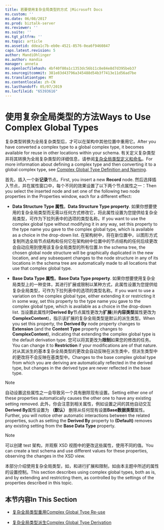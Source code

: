 ```yaml
---
title: 若要使用复杂全局类型的方式 |Microsoft Docs
ms.custom: ''
ms.date: 06/08/2017
ms.prod: biztalk-server
ms.reviewer: ''
ms.suite: ''
ms.tgt_pltfrm: ''
ms.topic: article
ms.assetid: ddea1c7b-eb0e-4521-8576-0ea6f9460847
caps.latest.revision: 5
author: MandiOhlinger
ms.author: mandia
manager: anneta
ms.openlocfilehash: 4bf40f80a1c1353dc56b11c8e84e8d7d395beb37
ms.sourcegitcommit: 381e83d43796a345488d54b3f7413e11d56ad7be
ms.translationtype: MT
ms.contentlocale: zh-CN
ms.lasthandoff: 05/07/2019
ms.locfileid: "65393616"
---
```

# <a name="ways-to-use-complex-global-types"></a><span data-ttu-id="7afd1-102">使用复杂全局类型的方法</span><span class="sxs-lookup"><span data-stu-id="7afd1-102">Ways to Use Complex Global Types</span></span>
<span data-ttu-id="7afd1-103">复杂类型转换为全局复杂类型后，才可以在架构中其他位置中重用它。</span><span class="sxs-lookup"><span data-stu-id="7afd1-103">After you have converted a complex type to a global complex type, it becomes available for reuse in other locations within your schema.</span></span> <span data-ttu-id="7afd1-104">有关定义复杂类型并将其转换为全局复杂类型的详细信息，请参阅[复杂全局类型定义和命名](../core/complex-global-type-definition-and-naming.md)。</span><span class="sxs-lookup"><span data-stu-id="7afd1-104">For more information about defining a complex type and then converting it to a global complex type, see [Complex Global Type Definition and Naming](../core/complex-global-type-definition-and-naming.md).</span></span>  
  
 <span data-ttu-id="7afd1-105">首先，插入一个新**记录**节点。</span><span class="sxs-lookup"><span data-stu-id="7afd1-105">First, you insert a new **Record** node.</span></span> <span data-ttu-id="7afd1-106">然后选择插入节点，并在属性窗口中，每个不同的效果设置了以下两个节点属性之一：</span><span class="sxs-lookup"><span data-stu-id="7afd1-106">Then you select the inserted node and set one of the following two node properties in the Properties window, each for a different effect:</span></span>  
  
-   <span data-ttu-id="7afd1-107">**Data Structure Type 属性**。</span><span class="sxs-lookup"><span data-stu-id="7afd1-107">**Data Structure Type property**.</span></span> <span data-ttu-id="7afd1-108">如果你想要使用的复杂全局类型而无需以任何方式修改它，将此属性设置为您提供给复杂全局类型，可作为下拉列表中的选项的类型名称。</span><span class="sxs-lookup"><span data-stu-id="7afd1-108">If you want to use the complex global type without modifying it in any way, set this property to the type name you gave to the complex global type, which is available as a choice in the drop-down list.</span></span> <span data-ttu-id="7afd1-109">在架构树中，将在新位置中，以图形方式复制所选全局节点结构和任何它在架构树中位置中的节点结构的任何后续更改会自动应用到使用该复杂全局类型的所有位置.</span><span class="sxs-lookup"><span data-stu-id="7afd1-109">In the schema tree, the chosen global node structure will be graphically duplicated in the new location, and any subsequent changes to the node structure in any of its locations in the schema tree are automatically made to all locations that use that complex global type.</span></span>  
  
-   <span data-ttu-id="7afd1-110">**Base Data Type 属性**。</span><span class="sxs-lookup"><span data-stu-id="7afd1-110">**Base Data Type property**.</span></span> <span data-ttu-id="7afd1-111">如果你想要使用复杂全局类型上的一种变体，其进行扩展或限制以某种方式，此属性设置为您提供给复杂全局类型，可作为下拉列表中的选项的类型名称。</span><span class="sxs-lookup"><span data-stu-id="7afd1-111">If you want to use a variation on the complex global type, either extending it or restricting it in some way, set this property to the type name you gave to the complex global type, which is available as a choice in the drop-down list.</span></span> <span data-ttu-id="7afd1-112">当设置此属性时**Derived By**节点属性更改为**扩展**(并**内容类型**属性更改为**ComplexContent**)，指示该扩展的复杂全局类型是默认的派生类型。</span><span class="sxs-lookup"><span data-stu-id="7afd1-112">When you set this property, the **Derived By** node property changes to **Extension** (and the **Content Type** property changes to **ComplexContent**), indicating that extending the complex global type is the default derivation type.</span></span> <span data-ttu-id="7afd1-113">您可以将其更改为**限制**如果您的修改的任务。</span><span class="sxs-lookup"><span data-stu-id="7afd1-113">You can change it to **Restriction** if your modifications are of that nature.</span></span> <span data-ttu-id="7afd1-114">对从其派生的基本复杂全局类型的更改会自动反映在派生类中，但派生类型中的更改将不会反映在基类型中。</span><span class="sxs-lookup"><span data-stu-id="7afd1-114">Changes to the base complex global type from which you are deriving are automatically reflected in the derived type, but changes in the derived type are never reflected in the base type.</span></span>  
  
> [!NOTE]
>  <span data-ttu-id="7afd1-115">自动设置这些属性之一会导致另一个具有删除现有设置。</span><span class="sxs-lookup"><span data-stu-id="7afd1-115">Setting either one of these properties automatically causes the other one to have any existing setting removed.</span></span> <span data-ttu-id="7afd1-116">此外，你会注意到相关属性，例如设置之间的其他自动交互**Derived By**属性设置为 **（默认）** 删除从任何现有设置**Base数据类型**属性。</span><span class="sxs-lookup"><span data-stu-id="7afd1-116">Further, you will notice other automatic interactions between the related properties, such as setting the **Derived By** property to **(Default)** removes any existing setting from the **Base Data Type** property.</span></span>  
  
> [!NOTE]
>  <span data-ttu-id="7afd1-117">可以创建 test 架构，并观察 XSD 视图中的更改这些属性，使用不同的值。</span><span class="sxs-lookup"><span data-stu-id="7afd1-117">You can create a test schema and use different values for these properties, observing the changes in the XSD view.</span></span>  
  
 <span data-ttu-id="7afd1-118">本部分介绍使用复杂全局类型，如，和进行扩展和限制，如由本主题中所述的属性的设置控制。</span><span class="sxs-lookup"><span data-stu-id="7afd1-118">This section describes using complex global types, both as is, and by extending and restricting them, as controlled by the settings of the properties described in this topic.</span></span>  
  
## <a name="in-this-section"></a><span data-ttu-id="7afd1-119">本节内容</span><span class="sxs-lookup"><span data-stu-id="7afd1-119">In This Section</span></span>  
  
-   [<span data-ttu-id="7afd1-120">复杂全局类型重用</span><span class="sxs-lookup"><span data-stu-id="7afd1-120">Complex Global Type Re-use</span></span>](../core/complex-global-type-re-use.md)  
  
-   [<span data-ttu-id="7afd1-121">复杂全局类型派生</span><span class="sxs-lookup"><span data-stu-id="7afd1-121">Complex Global Type Derivation</span></span>](../core/complex-global-type-derivation.md)